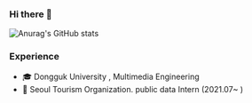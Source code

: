 ### Hi there 👋
![Anurag's GitHub stats](https://github-readme-stats.vercel.app/api?username=minjuu&count_private=true&show_icons=true&theme=buefy)
### Experience
- 🎓 Dongguk University , Multimedia Engineering
- 🌃 Seoul Tourism Organization. public data Intern (2021.07~ )
<!--
**minjuu/minjuu** is a ✨ _special_ ✨ repository because its `README.md` (this file) appears on your GitHub profile.

Here are some ideas to get you started:
### Hi there 👋
- 🔭 I’m currently working on ...
- 🌱 I’m currently learning ...
- 👯 I’m looking to collaborate on ...
- 🤔 I’m looking for help with ...
- 💬 Ask me about ...
- 📫 How to reach me: ...
- 😄 Pronouns: ...
- ⚡ Fun fact: ...

- 🌱 Learning Algorithm
- 🥇 majoring in Multimedia Engineering

### Experience
-->
